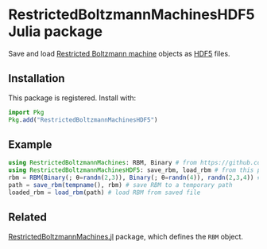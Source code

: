 # RestrictedBoltzmannMachinesHDF5 Julia package

Save and load [Restricted Boltzmann machine](https://github.com/cossio/RestrictedBoltzmannMachines.jl) objects as [HDF5](https://github.com/JuliaIO/HDF5.jl) files.

## Installation

This package is registered. Install with:

```julia
import Pkg
Pkg.add("RestrictedBoltzmannMachinesHDF5")
```

## Example

```julia
using RestrictedBoltzmannMachines: RBM, Binary # from https://github.com/cossio/RestrictedBoltzmannMachines.jl
using RestrictedBoltzmannMachinesHDF5: save_rbm, load_rbm # from this package
rbm = RBM(Binary(; θ=randn(2,3)), Binary(; θ=randn(4)), randn(2,3,4)) # create an RBM
path = save_rbm(tempname(), rbm) # save RBM to a temporary path
loaded_rbm = load_rbm(path) # load RBM from saved file
```

## Related

[RestrictedBoltzmannMachines.jl](https://github.com/cossio/RestrictedBoltzmannMachines.jl) package, which defines the `RBM` object.